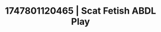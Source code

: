 ---
categories:
- Wet lips
- Close contact
- VR porn
- Midnight surrender
- Afterglow vibes
image: /assets/images/1747801120465.jpg
layout: post
seo:
  description: Featured content with sensual Scat Fetish, ABDL Play. HD images available.
  keywords: Scat Fetish, ABDL Play
  og_image: /assets/images/1747801120465.jpg
  schema_type: VisualArtwork
tags:
- '#1747801120465'
- Scat Fetish
- ABDL Play
title: 1747801120465 | Scat Fetish ABDL Play
---